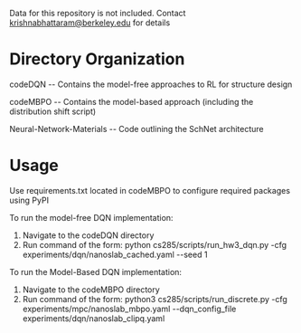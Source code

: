 Data for this repository is not included. Contact krishnabhattaram@berkeley.edu for details

# Directory Organization
codeDQN -- Contains the model-free approaches to RL for structure design

codeMBPO -- Contains the model-based approach (including the distribution shift script) 

Neural-Network-Materials -- Code outlining the SchNet architecture

# Usage
Use requirements.txt located in codeMBPO to configure required packages using PyPI

To run the model-free DQN implementation:
1. Navigate to the codeDQN directory
2. Run command of the form: python cs285/scripts/run_hw3_dqn.py -cfg experiments/dqn/nanoslab_cached.yaml --seed 1


To run the Model-Based DQN implementation:
1. Navigate to the codeMBPO directory
2. Run command of the form: python3 cs285/scripts/run_discrete.py -cfg experiments/mpc/nanoslab_mbpo.yaml --dqn_config_file experiments/dqn/nanoslab_clipq.yaml
